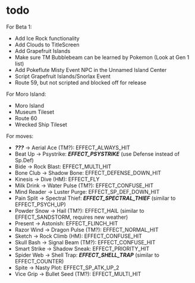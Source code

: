 # todo

For Beta 1:

- Add Ice Rock functionality
- Add Clouds to TitleScreen
- Add Grapefruit Islands
- Make sure TM Bubblebeam can be learned by Pokemon (Look at Gen 1 list)
- Add Pokeflute Misty Event NPC in the Unnamed Island Center
- Script Grapefruit Islands/Snorlax Event
- Route 59, but not scripted and blocked off for release


For Moro Island:

- Moro Island
- Museum Tileset
- Route 60
- Wrecked Ship Tileset


For moves:

- ***???*** -> Aerial Ace (TM?): EFFECT_ALWAYS_HIT
- Beat Up -> Psystrike: ***EFFECT_PSYSTRIKE*** (use Defense instead of Sp.Def)
- Bide -> Rock Blast: EFFECT_MULTI_HIT
- Bone Club -> Shadow Bone: EFFECT_DEFENSE_DOWN_HIT
- Kinesis -> Dive (HM): EFFECT_FLY
- Milk Drink -> Water Pulse (TM?): EFFECT_CONFUSE_HIT
- Mind Reader -> Luster Purge: EFFECT_SP_DEF_DOWN_HIT
- Pain Split -> Spectral Thief: ***EFFECT_SPECTRAL_THIEF*** (similar to EFFECT_PSYCH_UP)
- Powder Snow -> Hail (TM?): EFFECT_HAIL (similar to EFFECT_SANDSTORM, requires new weather)
- Present -> Astonish: EFFECT_FLINCH_HIT
- Razor Wind -> Dragon Pulse (TM?): EFFECT_NORMAL_HIT
- Sketch -> Rock Climb (HM): EFFECT_CONFUSE_HIT
- Skull Bash -> Signal Beam (TM?): EFFECT_CONFUSE_HIT
- Smart Strike -> Shadow Sneak: EFFECT_PRIORITY_HIT
- Spider Web -> Shell Trap: ***EFFECT_SHELL_TRAP*** (similar to EFFECT_COUNTER)
- Spite -> Nasty Plot: EFFECT_SP_ATK_UP_2
- Vice Grip -> Bullet Seed (TM?): EFFECT_MULTI_HIT
